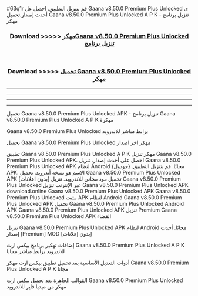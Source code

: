 #63q1r قم بتنزيل التطبيق. احصل عل Gaana v8.50.0 Premium Plus Unlocked    ى أحدث إصدار.تحميل Gaana v8.50.0 Premium Plus Unlocked    A P K - تنزيل برنامج مهكر



<div align="center">
<h3>Download >>>>> <a href="https://ar-sites.web.app/?ar= Gaana v8.50.0 Premium Plus Unlocked   ">مهكرGaana v8.50.0 Premium Plus Unlocked    تنزيل برنامج</a></h3><br>

<h3>Download >>>>> <a href="https://ar-sites.web.app/?ar= Gaana v8.50.0 Premium Plus Unlocked   ">تحميل Gaana v8.50.0 Premium Plus Unlocked    مهكر</a></h3>
</div>


----------------------------------------------------------

----------------------------------------------------------

----------------------------------------------------------

----------------------------------------------------------


تحميل Gaana v8.50.0 Premium Plus Unlocked    APK - تنزيل برنامج Gaana v8.50.0 Premium Plus Unlocked    A P K مهكرة

Gaana v8.50.0 Premium Plus Unlocked    برابط مباشر للاندرويد

تحميل Gaana v8.50.0 Premium Plus Unlocked    مهكر اخر اصدار

تطبيق Gaana v8.50.0 Premium Plus Unlocked    A P K مهكر
تنزيل Gaana v8.50.0 Premium Plus Unlocked    APK. احصل على أحدث إصدار.
تنزيل Gaana v8.50.0 Premium Plus Unlocked    APK لنظام Android مجانًا.
قم بتنزيل التطبيق. {جودول} APK. الاسم هو نسخة أندرويد.
تحميل Gaana v8.50.0 Premium Plus Unlocked    APK [بدون اعلانات]
تحميل مود مجاني للاندرويد.
تنزيل Gaana v8.50.0 Premium Plus Unlocked    عبر الإنترنت
تنزيل Gaana v8.50.0 Premium Plus Unlocked    APK
download.online Gaana v8.50.0 Premium Plus Unlocked    APK
Gaana v8.50.0 Premium Plus Unlocked    مثبت APK لنظام Android
Gaana v8.50.0 Premium Plus Unlocked    APK
تحميل Gaana v8.50.0 Premium Plus Unlocked    Android APK
Gaana v8.50.0 Premium Plus Unlocked    APK تنزيل Premium
Gaana v8.50.0 Premium Plus Unlocked    APK الفضاء

تنزيل Gaana v8.50.0 Premium Plus Unlocked    APK لنظام Android مجانًا. أحدث إصدار [Premium] MOD [بدون إعلانات]

إضافات تهكير برنامج بيكس ارت Gaana v8.50.0 Premium Plus Unlocked    A P K للاندرويد برابط مباشر مجانا

أدوات التعديل الأساسية بعد تحميل تطبيق بيكس ارت مهكر Gaana v8.50.0 Premium Plus Unlocked    A P K مجانا

القوالب الجاهزة بعد تحميل بيكس ارت Gaana v8.50.0 Premium Plus Unlocked    مهكر من ميديا فاير للاندرويد



